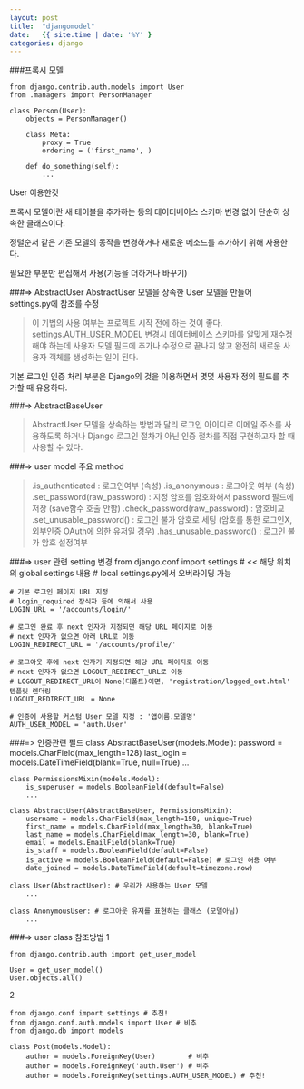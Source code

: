 ```yaml
---
layout: post
title:  "djangomodel"
date:   {{ site.time | date: '%Y' }
categories: django
---
```

###프록시 모델

    from django.contrib.auth.models import User
    from .managers import PersonManager

    class Person(User):
        objects = PersonManager()

        class Meta:
            proxy = True
            ordering = ('first_name', )

        def do_something(self):
            ...
User 이용한것

프록시 모델이란 새 테이블을 추가하는 등의 데이터베이스 스키마 변경 없이 단순히 상속한 클래스이다.

정렬순서 같은 기존 모델의 동작을 변경하거나 새로운 메소드를 추가하기 위해 사용한다.

필요한 부분만 편집해서 사용(기능을 더하거나 바꾸기)

###=>  AbstractUser
AbstractUser 모델을 상속한 User 모델을 만들어 settings.py에 참조를 수정
>이 기법의 사용 여부는 프로젝트 시작 전에 하는 것이 좋다.
> settings.AUTH_USER_MODEL 변경시 데이터베이스 스키마를 알맞게 재수정해야 하는데 사용자 모델 필드에 추가나 수정으로 끝나지 않고 완전히 새로운 사용자 객체를 생성하는 일이 된다.

기본 로그인 인증 처리 부분은 Django의 것을 이용하면서 몇몇 사용자 정의 필드를 추가할 때 유용하다.


###=>  AbstractBaseUser

>AbstractUser 모델을 상속하는 방법과 달리 로그인 아이디로 이메일 주소를 사용하도록 하거나 Django 로그인 절차가 아닌 인증 절차를 직접 구현하고자 할 때 사용할 수 있다.





###=>  user model 주요 method
>.is_authenticated : 로그인여부 (속성)
.is_anonymous : 로그아웃 여부 (속성)
.set_password(raw_password) : 지정 암호를 암호화해서 password 필드에 저장 (save함수 호출 안함)
.check_password(raw_password) : 암호비교
.set_unusable_password() : 로그인 불가 암호로 세팅 (암호를 통한 로그인X, 외부인증 OAuth에 의한 유저일 경우)
.has_unusable_password() : 로그인 불가 암호 설정여부

###=>  user 관련 setting 변경
    from django.conf import settings # << 해당 위치의 global settings 내용
    # local settings.py에서 오버라이딩 가능

    # 기본 로그인 페이지 URL 지정
    # login_required 장식자 등에 의해서 사용
    LOGIN_URL = '/accounts/login/'

    # 로그인 완료 후 next 인자가 지정되면 해당 URL 페이지로 이동
    # next 인자가 없으면 아래 URL로 이동
    LOGIN_REDIRECT_URL = '/accounts/profile/'

    # 로그아웃 후에 next 인자기 지정되면 해당 URL 페이지로 이동
    # next 인자가 없으면 LOGOUT_REDIRECT_URL로 이동
    # LOGOUT_REDIRECT_URL이 None(디폴트)이면, 'registration/logged_out.html' 템플릿 렌더링
    LOGOUT_REDIRECT_URL = None

    # 인증에 사용할 커스텀 User 모델 지정 : '앱이름.모델명'
    AUTH_USER_MODEL = 'auth.User'

###=>  인증관련 필드
    class AbstractBaseUser(models.Model):
        password = models.CharField(max_length=128)
        last_login = models.DateTimeField(blank=True, null=True)
        ...

    class PermissionsMixin(models.Model):
        is_superuser = models.BooleanField(default=False)
        ...

    class AbstractUser(AbstractBaseUser, PermissionsMixin):
        username = models.CharField(max_length=150, unique=True)
        first_name = models.CharField(max_length=30, blank=True)  
        last_name = models.CharField(max_length=30, blank=True)
        email = models.EmailField(blank=True)
        is_staff = models.BooleanField(default=False)
        is_active = models.BooleanField(default=False) # 로그인 허용 여부
        date_joined = models.DateTimeField(default=timezone.now)

    class User(AbstractUser): # 우리가 사용하는 User 모델
        ...

    class AnonymousUser: # 로그아웃 유저를 표현하는 클래스 (모델아님)
        ...

###=>  user class 참조방법
1

    from django.contrib.auth import get_user_model

    User = get_user_model()
    User.objects.all()

2

    from django.conf import settings # 추천!
    from django.conf.auth.models import User # 비추
    from django.db import models

    class Post(models.Model):
        author = models.ForeignKey(User) 		# 비추
        author = models.ForeignKey('auth.User') # 비추
        author = models.ForeignKey(settings.AUTH_USER_MODEL) # 추천!



